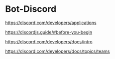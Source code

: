# Bot-Discord


https://discord.com/developers/applications

https://discordjs.guide/#before-you-begin

https://discord.com/developers/docs/intro

https://discord.com/developers/docs/topics/teams
